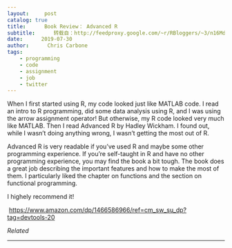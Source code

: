 ```yaml
---
layout:     post
catalog: true
title:      Book Review： Advanced R
subtitle:      转载自：http://feedproxy.google.com/~r/RBloggers/~3/n16MddF3h8w/
date:      2019-07-30
author:      Chris Carbone
tags:
    - programming
    - code
    - assignment
    - job
    - twitter
---
```






When I first started using R, my code looked just like MATLAB code. I read an intro to R programming, did some data analysis using R, and I was using the arrow assignment operator! But otherwise, my R code looked very much like MATLAB. Then I read Advanced R by Hadley Wickham. I found out, while I wasn’t doing anything wrong, I wasn’t getting the most out of R.

Advanced R is very readable if you’ve used R and maybe some other programming experience. If you’re self-taught in R and have no other programming experience, you may find the book a bit tough. The book does a great job describing the important features and how to make the most of them. I particularly liked the chapter on functions and the section on functional programming.

I highely recommend it! 

 https://www.amazon.com/dp/1466586966/ref=cm_sw_su_dp?tag=devtools-20

 


*Related*







---
